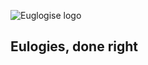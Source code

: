 <div class="title-holder">
    
<div class="icon">

![Euglogise logo](https://repo.toastxc.xyz/web/eulogise.png)
</div>

##  Eulogies, done right

</div>